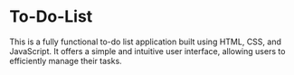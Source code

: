 # To-Do-List
This is a fully functional to-do list application built using HTML, CSS, and JavaScript. It offers a simple and intuitive user interface, allowing users to efficiently manage their tasks.
